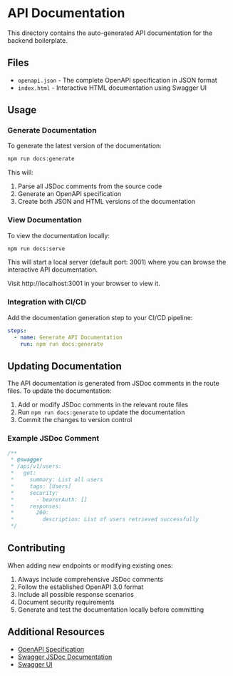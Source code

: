 # API Documentation

This directory contains the auto-generated API documentation for the backend boilerplate.

## Files

- `openapi.json` - The complete OpenAPI specification in JSON format
- `index.html` - Interactive HTML documentation using Swagger UI

## Usage

### Generate Documentation

To generate the latest version of the documentation:

```bash
npm run docs:generate
```

This will:

1. Parse all JSDoc comments from the source code
2. Generate an OpenAPI specification
3. Create both JSON and HTML versions of the documentation

### View Documentation

To view the documentation locally:

```bash
npm run docs:serve
```

This will start a local server (default port: 3001) where you can browse the interactive API documentation.

Visit http://localhost:3001 in your browser to view it.

### Integration with CI/CD

Add the documentation generation step to your CI/CD pipeline:

```yaml
steps:
  - name: Generate API Documentation
    run: npm run docs:generate
```

## Updating Documentation

The API documentation is generated from JSDoc comments in the route files. To update the documentation:

1. Add or modify JSDoc comments in the relevant route files
2. Run `npm run docs:generate` to update the documentation
3. Commit the changes to version control

### Example JSDoc Comment

```javascript
/**
 * @swagger
 * /api/v1/users:
 *   get:
 *     summary: List all users
 *     tags: [Users]
 *     security:
 *       - bearerAuth: []
 *     responses:
 *       200:
 *         description: List of users retrieved successfully
 */
```

## Contributing

When adding new endpoints or modifying existing ones:

1. Always include comprehensive JSDoc comments
2. Follow the established OpenAPI 3.0 format
3. Include all possible response scenarios
4. Document security requirements
5. Generate and test the documentation locally before committing

## Additional Resources

- [OpenAPI Specification](https://swagger.io/specification/)
- [Swagger JSDoc Documentation](https://github.com/Surnet/swagger-jsdoc/blob/master/docs/GETTING-STARTED.md)
- [Swagger UI](https://swagger.io/tools/swagger-ui/)
